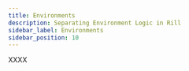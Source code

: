 ```yaml
---
title: Environments
description: Separating Environment Logic in Rill
sidebar_label: Environments
sidebar_position: 10
---
```


XXXX
